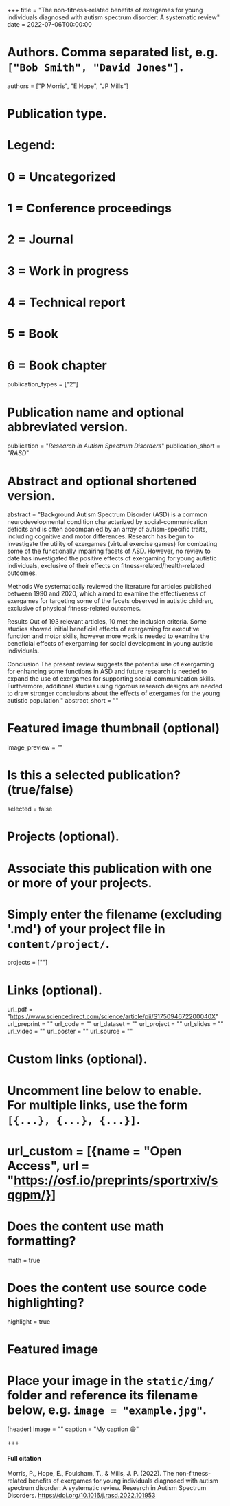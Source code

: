 +++
title = "The non-fitness-related benefits of exergames for young individuals diagnosed with autism spectrum disorder: A systematic review"
date = 2022-07-06T00:00:00

# Authors. Comma separated list, e.g. `["Bob Smith", "David Jones"]`.
authors = ["P Morris", "E Hope", "JP Mills"]

# Publication type.
# Legend:
# 0 = Uncategorized
# 1 = Conference proceedings
# 2 = Journal
# 3 = Work in progress
# 4 = Technical report
# 5 = Book
# 6 = Book chapter
publication_types = ["2"]

# Publication name and optional abbreviated version.
publication = "*Research in Autism Spectrum Disorders*"
publication_short = "*RASD*"

# Abstract and optional shortened version.
abstract = "Background
Autism Spectrum Disorder (ASD) is a common neurodevelopmental condition characterized by social-communication deficits and is often accompanied by an array of autism-specific traits, including cognitive and motor differences. Research has begun to investigate the utility of exergames (virtual exercise games) for combating some of the functionally impairing facets of ASD. However, no review to date has investigated the positive effects of exergaming for young autistic individuals, exclusive of their effects on fitness-related/health-related outcomes.

Methods
We systematically reviewed the literature for articles published between 1990 and 2020, which aimed to examine the effectiveness of exergames for targeting some of the facets observed in autistic children, exclusive of physical fitness-related outcomes.

Results
Out of 193 relevant articles, 10 met the inclusion criteria. Some studies showed initial beneficial effects of exergaming for executive function and motor skills, however more work is needed to examine the beneficial effects of exergaming for social development in young autistic individuals.

Conclusion
The present review suggests the potential use of exergaming for enhancing some functions in ASD and future research is needed to expand the use of exergames for supporting social-communication skills. Furthermore, additional studies using rigorous research designs are needed to draw stronger conclusions about the effects of exergames for the young autistic population."
abstract_short = ""

# Featured image thumbnail (optional)
image_preview = ""

# Is this a selected publication? (true/false)
selected = false

# Projects (optional).
#   Associate this publication with one or more of your projects.
#   Simply enter the filename (excluding '.md') of your project file in `content/project/`.
   projects = [""]

# Links (optional).
url_pdf = "https://www.sciencedirect.com/science/article/pii/S175094672200040X"
url_preprint = ""
url_code = ""
url_dataset = ""
url_project = ""
url_slides = ""
url_video = ""
url_poster = ""
url_source = ""

# Custom links (optional).
#   Uncomment line below to enable. For multiple links, use the form `[{...}, {...}, {...}]`.
#   url_custom = [{name = "Open Access", url = "https://osf.io/preprints/sportrxiv/sqgpm/}]

# Does the content use math formatting?
math = true

# Does the content use source code highlighting?
highlight = true

# Featured image
# Place your image in the `static/img/` folder and reference its filename below, e.g. `image = "example.jpg"`.
[header]
image = ""
caption = "My caption :smile:"

+++

#### Full citation
Morris, P., Hope, E., Foulsham, T., & Mills, J. P. (2022). The non-fitness-related benefits of exergames for young individuals diagnosed with autism spectrum disorder: A systematic review. Research in Autism Spectrum Disorders. https://doi.org/10.1016/j.rasd.2022.101953

